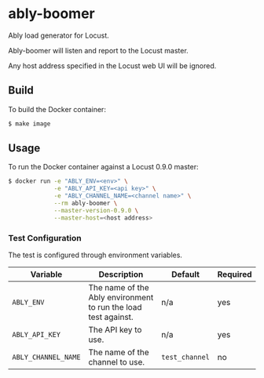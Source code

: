 # ably-boomer

Ably load generator for Locust.

Ably-boomer will listen and report to the Locust master.

Any host address specified in the Locust web UI will be ignored.

## Build

To build the Docker container:

```bash
$ make image
```

## Usage

To run the Docker container against a Locust 0.9.0 master:

```bash
$ docker run -e "ABLY_ENV=<env>" \
             -e "ABLY_API_KEY=<api key>" \
             -e "ABLY_CHANNEL_NAME=<channel name>" \
             --rm ably-boomer \
             --master-version-0.9.0 \
             --master-host=<host address>
```

### Test Configuration

The test is configured through environment variables.

Variable | Description | Default | Required
--- | --- | --- | ---
`ABLY_ENV` | The name of the Ably environment to run the load test against. | n/a | yes
`ABLY_API_KEY` | The API key to use. | n/a | yes
`ABLY_CHANNEL_NAME` | The name of the channel to use. | `test_channel` | no
